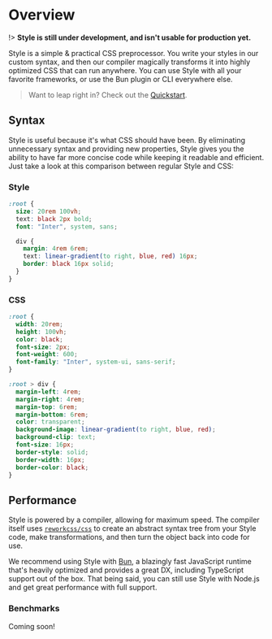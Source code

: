 # Overview

!> **Style is still under development, and isn't usable for production yet.**

Style is a simple & practical CSS preprocessor. You write your styles in our custom syntax, and then our compiler magically transforms it into highly optimized CSS that can run anywhere. You can use Style with all your favorite frameworks, or use the Bun plugin or CLI everywhere else.

> Want to leap right in? Check out the [Quickstart](getting-started/quickstart.md).

## Syntax

Style is useful because it's what CSS should have been. By eliminating unnecessary syntax and providing new properties, Style gives you the ability to have far more concise code while keeping it readable and efficient. Just take a look at this comparison between regular Style and CSS:

<!-- tabs:start -->

### **Style**

```css
:root {
  size: 20rem 100vh;
  text: black 2px bold;
  font: "Inter", system, sans;

  div {
    margin: 4rem 6rem;
    text: linear-gradient(to right, blue, red) 16px;
    border: black 16px solid;
  }
}
```

### **CSS**

```css
:root {
  width: 20rem;
  height: 100vh;
  color: black;
  font-size: 2px;
  font-weight: 600;
  font-family: "Inter", system-ui, sans-serif;
}

:root > div {
  margin-left: 4rem;
  margin-right: 4rem;
  margin-top: 6rem;
  margin-bottom: 6rem;
  color: transparent;
  background-image: linear-gradient(to right, blue, red);
  background-clip: text;
  font-size: 16px;
  border-style: solid;
  border-width: 16px;
  border-color: black;
}
```

<!-- tabs:end -->

## Performance

Style is powered by a compiler, allowing for maximum speed. The compiler itself uses [`reworkcss/css`](https://github.com/reworkcss/css) to create an abstract syntax tree from your Style code, make transformations, and then turn the object back into code for use.

We recommend using Style with [Bun](https://bun.sh/), a blazingly fast JavaScript runtime that's heavily optimized and provides a great DX, including TypeScript support out of the box. That being said, you can still use Style with Node.js and get great performance with full support.

### Benchmarks

Coming soon!
